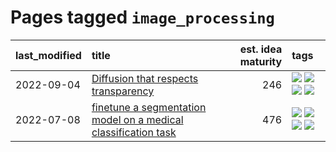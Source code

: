 # Pages tagged `image_processing`

|last_modified|title|est. idea maturity|tags
|:---|:---|---:|:---|
|2022-09-04|[Diffusion that respects transparency](../diffusion-that-respects-transparency.md)|246|[![](https://img.shields.io/badge/tag-completed-d5f6c6)](../tags/completed.md) [![](https://img.shields.io/badge/tag-diffusion-be4650)](../tags/diffusion.md) [![](https://img.shields.io/badge/tag-image_processing-c6963e)](../tags/image_processing.md) [![](https://img.shields.io/badge/tag-transparency-3f3dc3)](../tags/transparency.md)|
|2022-07-08|[finetune a segmentation model on a medical classification task](../finetune_a_segmentation_model_on_a_medical_classification_task.md)|476|[![](https://img.shields.io/badge/tag-experimental-997e5)](../tags/experimental.md) [![](https://img.shields.io/badge/tag-image_processing-c6963e)](../tags/image_processing.md) [![](https://img.shields.io/badge/tag-medical_image_analysis-6013c8)](../tags/medical_image_analysis.md) [![](https://img.shields.io/badge/tag-tooling-53417a)](../tags/tooling.md)|